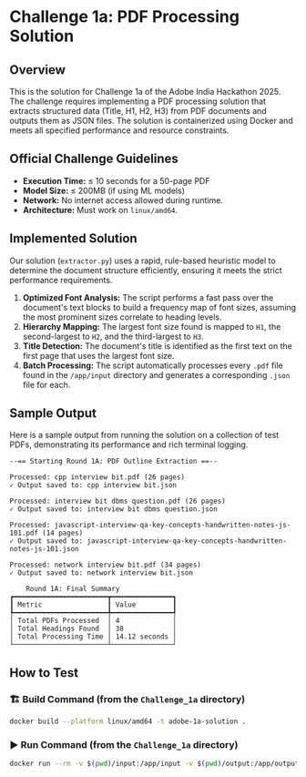 # Challenge 1a: PDF Processing Solution

## Overview

This is the solution for Challenge 1a of the Adobe India Hackathon 2025. The challenge requires implementing a PDF processing solution that extracts structured data (Title, H1, H2, H3) from PDF documents and outputs them as JSON files. The solution is containerized using Docker and meets all specified performance and resource constraints.

## Official Challenge Guidelines

* **Execution Time:** ≤ 10 seconds for a 50-page PDF
* **Model Size:** ≤ 200MB (if using ML models)
* **Network:** No internet access allowed during runtime.
* **Architecture:** Must work on `linux/amd64`.

## Implemented Solution

Our solution (`extractor.py`) uses a rapid, rule-based heuristic model to determine the document structure efficiently, ensuring it meets the strict performance requirements.

1.  **Optimized Font Analysis:** The script performs a fast pass over the document's text blocks to build a frequency map of font sizes, assuming the most prominent sizes correlate to heading levels.
2.  **Hierarchy Mapping:** The largest font size found is mapped to `H1`, the second-largest to `H2`, and the third-largest to `H3`.
3.  **Title Detection:** The document's title is identified as the first text on the first page that uses the largest font size.
4.  **Batch Processing:** The script automatically processes every `.pdf` file found in the `/app/input` directory and generates a corresponding `.json` file for each.

## Sample Output

Here is a sample output from running the solution on a collection of test PDFs, demonstrating its performance and rich terminal logging.

```
--== Starting Round 1A: PDF Outline Extraction ==--

Processed: cpp interview bit.pdf (26 pages)
✓ Output saved to: cpp interview bit.json

Processed: interview bit dbms question.pdf (26 pages)
✓ Output saved to: interview bit dbms question.json

Processed: javascript-interview-qa-key-concepts-handwritten-notes-js-101.pdf (14 pages)
✓ Output saved to: javascript-interview-qa-key-concepts-handwritten-notes-js-101.json

Processed: network interview bit.pdf (34 pages)
✓ Output saved to: network interview bit.json

    Round 1A: Final Summary
┏━━━━━━━━━━━━━━━━━━━━━━━┳━━━━━━━━━━━━━━━┓
┃ Metric                ┃ Value         ┃
┡━━━━━━━━━━━━━━━━━━━━━━━╇━━━━━━━━━━━━━━━┩
│ Total PDFs Processed  │ 4             │
│ Total Headings Found  │ 38            │
│ Total Processing Time │ 14.12 seconds │
└───────────────────────┴───────────────┘
```

## How to Test

### 🏗️ Build Command (from the `Challenge_1a` directory)

```bash
docker build --platform linux/amd64 -t adobe-1a-solution .
```

### ▶️ Run Command (from the `Challenge_1a` directory)

```bash
docker run --rm -v $(pwd)/input:/app/input -v $(pwd)/output:/app/output --network none adobe-1a-solution
```